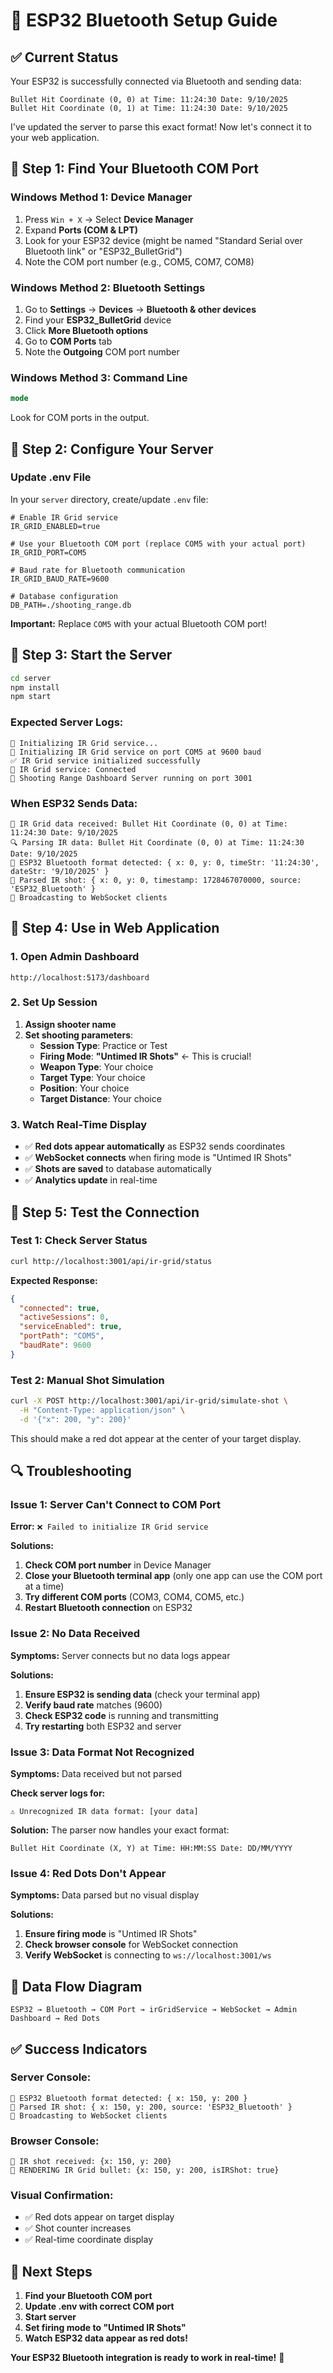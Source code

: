 # 🎯 ESP32 Bluetooth Setup Guide

## ✅ **Current Status**
Your ESP32 is successfully connected via Bluetooth and sending data:
```
Bullet Hit Coordinate (0, 0) at Time: 11:24:30 Date: 9/10/2025
Bullet Hit Coordinate (0, 1) at Time: 11:24:30 Date: 9/10/2025
```

I've updated the server to parse this exact format! Now let's connect it to your web application.

## 🔧 **Step 1: Find Your Bluetooth COM Port**

### **Windows Method 1: Device Manager**
1. Press `Win + X` → Select **Device Manager**
2. Expand **Ports (COM & LPT)**
3. Look for your ESP32 device (might be named "Standard Serial over Bluetooth link" or "ESP32_BulletGrid")
4. Note the COM port number (e.g., COM5, COM7, COM8)

### **Windows Method 2: Bluetooth Settings**
1. Go to **Settings** → **Devices** → **Bluetooth & other devices**
2. Find your **ESP32_BulletGrid** device
3. Click **More Bluetooth options**
4. Go to **COM Ports** tab
5. Note the **Outgoing** COM port number

### **Windows Method 3: Command Line**
```cmd
mode
```
Look for COM ports in the output.

## 🔧 **Step 2: Configure Your Server**

### **Update .env File**
In your `server` directory, create/update `.env` file:

```env
# Enable IR Grid service
IR_GRID_ENABLED=true

# Use your Bluetooth COM port (replace COM5 with your actual port)
IR_GRID_PORT=COM5

# Baud rate for Bluetooth communication
IR_GRID_BAUD_RATE=9600

# Database configuration
DB_PATH=./shooting_range.db
```

**Important:** Replace `COM5` with your actual Bluetooth COM port!

## 🔧 **Step 3: Start the Server**

```bash
cd server
npm install
npm start
```

### **Expected Server Logs:**
```
🎯 Initializing IR Grid service...
🔌 Initializing IR Grid service on port COM5 at 9600 baud
✅ IR Grid service initialized successfully
🎯 IR Grid service: Connected
🚀 Shooting Range Dashboard Server running on port 3001
```

### **When ESP32 Sends Data:**
```
📡 IR Grid data received: Bullet Hit Coordinate (0, 0) at Time: 11:24:30 Date: 9/10/2025
🔍 Parsing IR data: Bullet Hit Coordinate (0, 0) at Time: 11:24:30 Date: 9/10/2025
📡 ESP32 Bluetooth format detected: { x: 0, y: 0, timeStr: '11:24:30', dateStr: '9/10/2025' }
🎯 Parsed IR shot: { x: 0, y: 0, timestamp: 1728467070000, source: 'ESP32_Bluetooth' }
🔌 Broadcasting to WebSocket clients
```

## 🔧 **Step 4: Use in Web Application**

### **1. Open Admin Dashboard**
```
http://localhost:5173/dashboard
```

### **2. Set Up Session**
1. **Assign shooter name**
2. **Set shooting parameters**:
   - **Session Type**: Practice or Test
   - **Firing Mode**: **"Untimed IR Shots"** ← This is crucial!
   - **Weapon Type**: Your choice
   - **Target Type**: Your choice
   - **Position**: Your choice
   - **Target Distance**: Your choice

### **3. Watch Real-Time Display**
- ✅ **Red dots appear automatically** as ESP32 sends coordinates
- ✅ **WebSocket connects** when firing mode is "Untimed IR Shots"
- ✅ **Shots are saved** to database automatically
- ✅ **Analytics update** in real-time

## 🧪 **Step 5: Test the Connection**

### **Test 1: Check Server Status**
```bash
curl http://localhost:3001/api/ir-grid/status
```

**Expected Response:**
```json
{
  "connected": true,
  "activeSessions": 0,
  "serviceEnabled": true,
  "portPath": "COM5",
  "baudRate": 9600
}
```

### **Test 2: Manual Shot Simulation**
```bash
curl -X POST http://localhost:3001/api/ir-grid/simulate-shot \
  -H "Content-Type: application/json" \
  -d '{"x": 200, "y": 200}'
```

This should make a red dot appear at the center of your target display.

## 🔍 **Troubleshooting**

### **Issue 1: Server Can't Connect to COM Port**
**Error:** `❌ Failed to initialize IR Grid service`

**Solutions:**
1. **Check COM port number** in Device Manager
2. **Close your Bluetooth terminal app** (only one app can use the COM port at a time)
3. **Try different COM ports** (COM3, COM4, COM5, etc.)
4. **Restart Bluetooth connection** on ESP32

### **Issue 2: No Data Received**
**Symptoms:** Server connects but no data logs appear

**Solutions:**
1. **Ensure ESP32 is sending data** (check your terminal app)
2. **Verify baud rate** matches (9600)
3. **Check ESP32 code** is running and transmitting
4. **Try restarting** both ESP32 and server

### **Issue 3: Data Format Not Recognized**
**Symptoms:** Data received but not parsed

**Check server logs for:**
```
⚠️ Unrecognized IR data format: [your data]
```

**Solution:** The parser now handles your exact format:
```
Bullet Hit Coordinate (X, Y) at Time: HH:MM:SS Date: DD/MM/YYYY
```

### **Issue 4: Red Dots Don't Appear**
**Symptoms:** Data parsed but no visual display

**Solutions:**
1. **Ensure firing mode** is "Untimed IR Shots"
2. **Check browser console** for WebSocket connection
3. **Verify WebSocket** is connecting to `ws://localhost:3001/ws`

## 🎯 **Data Flow Diagram**

```
ESP32 → Bluetooth → COM Port → irGridService → WebSocket → Admin Dashboard → Red Dots
```

## ✅ **Success Indicators**

### **Server Console:**
```
📡 ESP32 Bluetooth format detected: { x: 150, y: 200 }
🎯 Parsed IR shot: { x: 150, y: 200, source: 'ESP32_Bluetooth' }
🔌 Broadcasting to WebSocket clients
```

### **Browser Console:**
```
🎯 IR shot received: {x: 150, y: 200}
🔴 RENDERING IR Grid bullet: {x: 150, y: 200, isIRShot: true}
```

### **Visual Confirmation:**
- ✅ Red dots appear on target display
- ✅ Shot counter increases
- ✅ Real-time coordinate display

## 🚀 **Next Steps**

1. **Find your Bluetooth COM port**
2. **Update .env with correct COM port**
3. **Start server**
4. **Set firing mode to "Untimed IR Shots"**
5. **Watch ESP32 data appear as red dots!**

**Your ESP32 Bluetooth integration is ready to work in real-time!** 🎯
